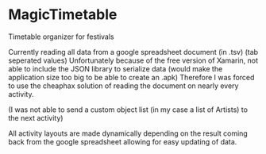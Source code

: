# MagicTimetable
Timetable organizer for festivals

Currently reading all data from a google spreadsheet document (in .tsv) (tab seperated values)
Unfortunately because of the free version of Xamarin, not able to include the JSON library to serialize data (would make the application size too big to be able to create an .apk)
Therefore I was forced to use the cheaphax solution of reading the document on nearly every activity.

(I was not able to send a custom object list (in my case a list of Artists) to the next activity)

All activity layouts are made dynamically depending on the result coming back from the google spreadsheet allowing for easy updating of data.
